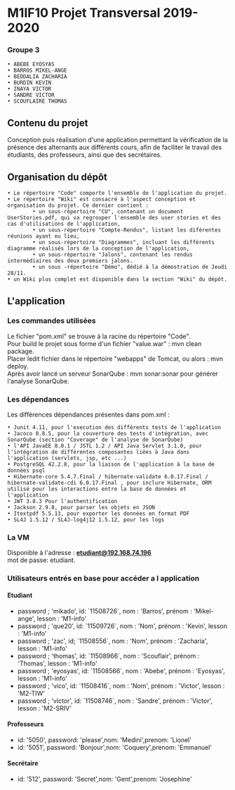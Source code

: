 # M1IF10 Projet Transversal 2019-2020

### Groupe 3

    • ABEBE EYOSYAS
    • BARROS MIKEL-ANGE
    • BEDDALIA ZACHARIA
    • BURDIN KEVIN
    • INAYA VICTOR
    • SANDRE VICTOR
    • SCOUFLAIRE THOMAS

## Contenu du projet

Conception puis réalisation d'une application permettant la vérification de la présence des alternants aux différents cours, 
afin de faciliter le travail des étudiants, des professeurs, ainsi que des secrétaires.

## Organisation du dépôt

    • Le répertoire "Code" comporte l'ensemble de l'application du projet.
    • Le répertoire "Wiki" est consacré à l'aspect conception et organisation du projet. Ce dernier contient :
            • un sous-répertoire "CU", contenant un document UserStories.pdf, qui va regrouper l'ensemble des user stories et des cas d'utilisations de l'application,
            • un sous-répertoire "Compte-Rendus", listant les diférentes réunions ayant eu lieu,
            • un sous-répertoire "Diagrammes", incluant les différents diagramme réalisés lors de la conception de l'application,
            • un sous-répertoire "Jalons", contenant les rendus intermédiaires des deux premiers jalons.
            • un sous -répertoire "Démo", dédié à la démostration de Jeudi 28/11.
    • un Wiki plus complet est disponible dans la section "Wiki" du dépôt.  
                
## L'application

### Les commandes utilisées

Le fichier "pom.xml" se trouve à la racine du répertoire "Code". <br/>
Pour build le projet sous forme d'un fichier "value.war" : mvn clean package.<br/>
Placer ledit fichier dans le répertoire "webapps" de Tomcat, ou alors : mvn deploy.<br/>
Après avoir lancé un serveur SonarQube : mvn sonar:sonar pour générer l'analyse SonarQube.


### Les dépendances

Les différences dépendances présentes dans pom.xml :

    • Junit 4.11, pour l'execution des différents tests de l'application
    • Jacoco 0.8.5, pour la couverture des tests d'intégration, avec SonarQube (section "Coverage" de l'analyse de SonarQube)
    • l'API JavaEE 8.0.1 / JSTL 1.2 / API Java Servlet 3.1.0, pour l'intégration de différentes composantes liées à Java dans l'application (servlets, jsp, etc ...)
    • PostgreSQL 42.2.8, pour la liaison de l'application à la base de données psql
    • Hibernate-core 5.4.7.Final / hibernate-validate 6.0.17.Final / hibernate-validate-cdi 6.0.17.Final , pour inclure Hibernate, ORM utilisé pour les interactions entre la base de données et l'application
    • JWT 3.8.3 Pour l'authentification
    • Jackson 2.9.8, pour parser les objets en JSON
    • Itextpdf 5.5.13, pour exporter les données en format PDF
    • SL4J 1.5.12 / SL4J-log4j12 1.5.12, pour les logs
    
### La VM

Disponible à l'adresse : <b>etudiant@192.168.74.196</b><br/>
mot de passe: etudiant.

### Utilisateurs entrés en base pour accéder a l application

#### Etudiant
<ul>
<li>password ; 'mikado', id: `11508726`, nom : 'Barros', prénom : 'Mikel-ange', lesson : 'M1-info' </li>
<li>password ; 'que20', id: `11509726`, nom : 'Nom', prénom : 'Kevin', lesson : 'M1-info' </li>
<li>password ; 'zac', id; `11508556`, nom : 'Nom', prénom : 'Zacharia', lesson : 'M1-info' </li>
<li>password ; 'thomas', id: `11508966`, nom : 'Scouflair', prénom : 'Thomas', lesson : 'M1-info' </li>
<li>password ; 'eyosyas', id: `11508566`, nom : 'Abebe', prénom : 'Eyosyas', lesson : 'M1-info' </li>
<li>password ; 'vico', id: `11508416`, nom : 'Nom', prénom : 'Victor', lesson : 'M2-TIW' </li>
<li>password ; 'victor', id: `11508746`, nom : 'Sandre', prénom : 'Victor', lesson : 'M2-SRIV' </li>
</ul>

#### Professeurs
<ul>
<li>id: '5050', password: 'please',nom: 'Medini',prenom: 'Lionel'</li>
<li>id: '5051', password: 'Bonjour',nom: 'Coquery',prenom: 'Emmanuel'</li>
</ul>

#### Secrétaire

<ul>
<li>id: '512', password: 'Secret',nom: 'Gent',prenom: 'Josephine'</li>
</ul>

    